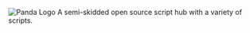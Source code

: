 ![Panda Logo](https://i.imgur.com/8OQalUq.png)
A semi-skidded open source script hub with a variety of scripts.
